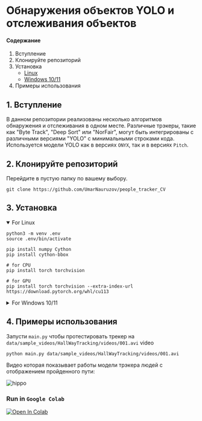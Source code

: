 # Обнаружения объектов YOLO и отслеживания объектов

#### Содержание
1. Вступление
2. Клонируйте репозиторий
3. Установка
    - [Linux](#3-Установка)
    - [Windows 10/11](#3-Установка) 
4. Примеры использования

## 1. Вступление

В данном репозитории реализованы несколько алгоритмов обнаружения и отслеживания в одном месте. Различные трэкеры, 
такие как "Byte Track", "Deep Sort" или "NorFair", могут быть интегрированы с различными версиями "YOLO" с минимальными строками кода.
Используется модели YOLO как в версиях `ONYX`, так и в версиях `Pitch`.

## 2. Клонируйте репозиторий

Перейдите в пустую папку по вашему выбору.

```git clone https://github.com/UmarNauruzov/people_tracker_CV```


## 3. Установка
<details open>
<summary>For Linux</summary>

```shell
python3 -m venv .env
source .env/bin/activate

pip install numpy Cython
pip install cython-bbox

# for CPU
pip install torch torchvision

# for GPU
pip install torch torchvision --extra-index-url https://download.pytorch.org/whl/cu113

```
</details>

<details>
<summary> For Windows 10/11</summary>

```shell
python -m venv .env
.env\Scripts\activate
pip install numpy Cython
pip install -e git+https://github.com/samson-wang/cython_bbox.git#egg=cython-bbox

# for CPU
pip install torch torchvision

# for GPU
pip install torch torchvision --extra-index-url https://download.pytorch.org/whl/cu113
or
pip install torch==1.10.1+cu113 torchvision==0.11.2+cu113 torchaudio===0.10.1+cu113 -f https://download.pytorch.org/whl/cu113/torch_stable.html
```
</details>

## 4. Примеры использования

Запусти `main.py` чтобы протестировать трекер на `data/sample_videos/HallWayTracking/videos/001.avi` video

```
python main.py data/sample_videos/HallWayTracking/videos/001.avi
```
Видео которая показывает работы модели трэкера людей с отображением пройденного пути:

![hippo](https://drive.google.com/file/d/1cHk7fmLr2MoBsKRiIlIUZWnaYa_hpwFv/view?usp=share_link)

### Run in `Google Colab`

 <a href="https://colab.research.google.com/drive/1tafZRbNl_BV65qWA-kbBdOt80J6GIe0V?usp=sharing"><img src="https://colab.research.google.com/assets/colab-badge.svg" alt="Open In Colab"></a>

